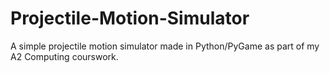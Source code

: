 # Projectile-Motion-Simulator
A simple projectile motion simulator made in Python/PyGame as part of my A2 Computing courswork.
